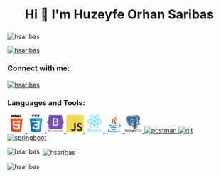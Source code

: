 <!-- Information using h1 tag -->
<h1 align="center">Hi 👋 I'm Huzeyfe Orhan Saribas</h1>
<h5 align="center"></h5>

<!-- profile view count. replace username with yours-->
<p align="left"> 
	<img src="https://komarev.com/ghpvc/?username=hsaribas&label=Profile%20views&color=0e75b6&style=flat" alt="hsaribas" /> 
</p>

<!-- trophies. replace username with yours-->
<p align="left"> 
	<a href="https://github.com/hsaribas">
		<img src="https://github-profile-trophy.vercel.app/?username=hsaribas" alt="hsaribas" />
	</a> 
</p>

<!--  Contact me links. replace href with your linkedin link. -->
<h3 align="left">Connect with me:</h3>
<p align="left">
<a href="https://www.linkedin.com/in/huzeyfe-orhan-saribas-softwaredeveloper/" target="blank">
	<img align="center" src="https://raw.githubusercontent.com/rahuldkjain/github-profile-readme-generator/master/src/images/icons/Social/linked-in-alt.svg" alt="hsaribas" height="30" width="40" />
</a>
</p>

<!-- Tools -->
<h3 align="left">Languages and Tools:</h3>
<p align="left">
		<a href="https://www.w3.org/html/" target="_blank" rel="noreferrer"> 
			<img src="https://raw.githubusercontent.com/devicons/devicon/master/icons/html5/html5-original-wordmark.svg" alt="html5" width="40" height="40"/> 
		</a>
		<a href="https://www.w3schools.com/css/" target="_blank" rel="noreferrer"> 
			<img src="https://raw.githubusercontent.com/devicons/devicon/master/icons/css3/css3-original-wordmark.svg" alt="css3" width="40" height="40"/> 
		</a> 
		<a href="https://getbootstrap.com" target="_blank" rel="noreferrer"> 
			<img src="https://raw.githubusercontent.com/devicons/devicon/master/icons/bootstrap/bootstrap-plain-wordmark.svg" alt="bootstrap" width="40" height="40"/> 
		</a>
		<a href="https://developer.mozilla.org/en-US/docs/Web/JavaScript" target="_blank" rel="noreferrer"> 
			<img src="https://raw.githubusercontent.com/devicons/devicon/master/icons/javascript/javascript-original.svg" alt="javascript" width="40" height="40"/> 
		</a>
		<a href="https://reactjs.org/" target="_blank" rel="noreferrer"> 
			<img src="https://raw.githubusercontent.com/devicons/devicon/master/icons/react/react-original-wordmark.svg" alt="react" width="40" height="40"/> 
		</a> 
		<a href="https://www.java.com" target="_blank" rel="noreferrer"> 
			<img src="https://raw.githubusercontent.com/devicons/devicon/master/icons/java/java-original.svg" alt="java" width="40" height="40"/> 
		</a> 
		<a href="https://www.postgresql.org" target="_blank" rel="noreferrer"> 
			<img src="https://raw.githubusercontent.com/devicons/devicon/master/icons/postgresql/postgresql-original-wordmark.svg" alt="postgresql" width="40" height="40"/> 
		</a> 
		<a href="https://postman.com" target="_blank" rel="noreferrer"> 
			<img src="https://www.vectorlogo.zone/logos/getpostman/getpostman-icon.svg" alt="postman" width="40" height="40"/> 
		</a> 
		<a href="https://git-scm.com/" target="_blank" rel="noreferrer"> 
			<img src="https://www.vectorlogo.zone/logos/git-scm/git-scm-icon.svg" alt="git" width="40" height="40"/>
		</a> 
		<a href="https://spring.io/projects/spring-boot" target="_blank" rel="noreferrer"> 
	   		 <img src="https://encrypted-tbn0.gstatic.com/images?q=tbn:ANd9GcR02qywRz5OPQRHjMbsBixkAPP2q_jf2TCp2A&usqp=CAU" alt="springboot" width="40" height="40"/> 
		</a>	
		

</p>

<!-- top languages that is used -->
<p>
	<img align="left" src="https://github-readme-stats.vercel.app/api/top-langs?username=hsaribas&show_icons=true&locale=en&layout=compact" alt="hsaribas" />
</p>

<!--  github stats  -->
<p>&nbsp;
	<img align="center" src="https://github-readme-stats.vercel.app/api?username=hsaribas&show_icons=true&locale=en" alt="hsaribas" />
</p>

<!-- streak stats  -->
<p>
	<img align="center" src="https://github-readme-streak-stats.herokuapp.com/?user=hsaribas&" alt="hsaribas" />
</p>

